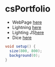 # csPortfolio

* WebPage [here](https://maxximusc.github.io/testPage/dogPage2/dogPage.html)
* Lightning [here](https://maxximusc.github.io/lightning2/)
* Lighting JS[here]()
* Dice [here]()

```Java
void setup() {
  size(800, 800);
  background(0);
}
```

